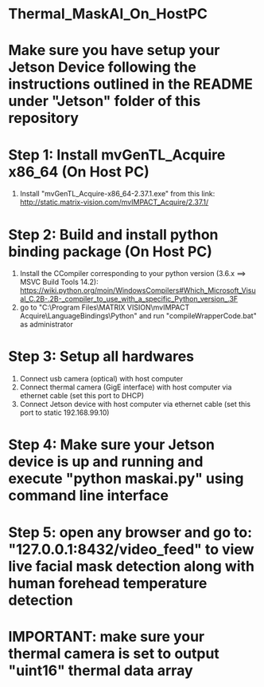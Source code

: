 # Thermal_MaskAI_On_HostPC

# Make sure you have setup your Jetson Device following the instructions outlined in the README under "Jetson" folder of this repository

# Step 1: Install mvGenTL_Acquire x86_64 (On Host PC)

1. Install "mvGenTL_Acquire-x86_64-2.37.1.exe" from this link: http://static.matrix-vision.com/mvIMPACT_Acquire/2.37.1/

# Step 2: Build and install python binding package (On Host PC)

1. Install the CCompiler corresponding to your python version (3.6.x ==> MSVC Build Tools 14.2): https://wiki.python.org/moin/WindowsCompilers#Which_Microsoft_Visual_C.2B-.2B-_compiler_to_use_with_a_specific_Python_version_.3F
2. go to "C:\Program Files\MATRIX VISION\mvIMPACT Acquire\LanguageBindings\Python" and run "compileWrapperCode.bat" as administrator

# Step 3: Setup all hardwares
1. Connect usb camera (optical) with host computer
2. Connect thermal camera (GigE interface) with host computer via ethernet cable (set this port to DHCP)
3. Connect Jetson device with host computer via ethernet cable (set this port to static 192.168.99.10)

# Step 4: Make sure your Jetson device is up and running and execute "python maskai.py" using command line interface

# Step 5: open any browser and go to: "127.0.0.1:8432/video_feed" to view live facial mask detection along with human forehead temperature detection

# IMPORTANT: make sure your thermal camera is set to output "uint16" thermal data array